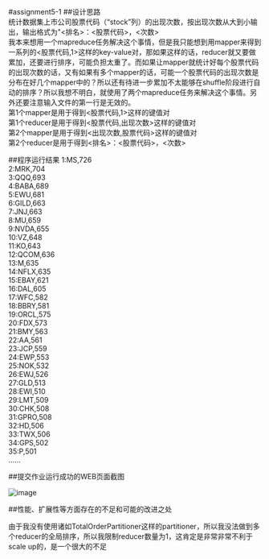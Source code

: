#assignment5-1
##设计思路  
	统计数据集上市公司股票代码（“stock”列）的出现次数，按出现次数从⼤到⼩输出，输出格式为"<排名>：<股票代码>，<次数>  
	我本来想用一个mapreduce任务解决这个事情，但是我只能想到用mapper来得到一系列的<股票代码,1>这样的key-value对，那如果这样的话，reducer就又要做累加，还要进行排序，可能负担太重了。而如果让mapper就统计好每个股票代码的出现次数的话，又有如果有多个mapper的话，可能一个股票代码的出现次数是分布在好几个mapper中的？所以还有待进一步累加不太能够在shuffle阶段进行自动的排序？所以我想不明白，就使用了两个mapreduce任务来解决这个事情。另外还要注意输入文件的第一行是无效的。  
	第1个mapper是用于得到<股票代码,1>这样的键值对  
	第1个reducer是用于得到<股票代码,出现次数>这样的键值对  
	第2个mapper是用于得到<出现次数,股票代码>这样的键值对  
	第2个reducer是用于得到<排名>：<股票代码>，<次数>  

##程序运行结果
1:MS,726  
2:MRK,704  
3:QQQ,693  
4:BABA,689  
5:EWU,681  
6:GILD,663  
7:JNJ,663  
8:MU,659  
9:NVDA,655  
10:VZ,648  
11:KO,643  
12:QCOM,636  
13:M,635  
14:NFLX,635  
15:EBAY,621  
16:DAL,605  
17:WFC,582  
18:BBRY,581  
19:ORCL,575  
20:FDX,573  
21:BMY,563  
22:AA,561  
23:JCP,559  
24:EWP,553  
25:NOK,532  
26:EWJ,526  
27:GLD,513  
28:EWI,510  
29:LMT,509  
30:CHK,508  
31:GPRO,508  
32:HD,506  
33:TWX,506  
34:GPS,502  
35:P,501  
......  




##提交作业运⾏成功的WEB⻚⾯截图  

![image](https://github.com/user-attachments/assets/704ca0c9-2163-42fe-840b-83f53741d64c)  


 
##性能、扩展性等⽅⾯存在的不⾜和可能的改进之处	

由于我没有使用诸如TotalOrderPartitioner这样的partitioner，所以我没法做到多个reducer的全局排序，所以我限制reducer数量为1，这肯定是非常非常不利于scale up的，是一个很大的不足
